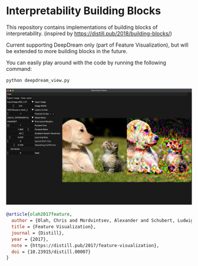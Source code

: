 #  Interpretability Building Blocks

This repository contains implementations of building blocks of interpretability. (inspired by https://distill.pub/2018/building-blocks/)

Current supporting DeepDream only (part of Feature Visualization), but will be extended to more building blocks in the future.

You can easily play around with the code by running the following command:

```bash
python deepdream_view.py
```

![DeepDream Example](data/preview.png)





```bibtex
@article{olah2017feature,
  author = {Olah, Chris and Mordvintsev, Alexander and Schubert, Ludwig},
  title = {Feature Visualization},
  journal = {Distill},
  year = {2017},
  note = {https://distill.pub/2017/feature-visualization},
  doi = {10.23915/distill.00007}
}
```

